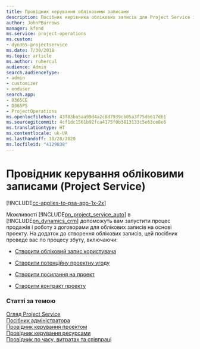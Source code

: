 ```yaml
---
title: Провідник керування обліковими записами
description: Посібник керівника облікових записів для Project Service ілюструє процес продажів і укладання договорів для проектних бізнес-партнерів.
author: JohnPBurrows
manager: kfend
ms.service: project-operations
ms.custom:
- dyn365-projectservice
ms.date: 7/30/2018
ms.topic: article
ms.author: ruhercul
audience: Admin
search.audienceType:
- admin
- customizer
- enduser
search.app:
- D365CE
- D365PS
- ProjectOperations
ms.openlocfilehash: 43f83ba5aa99d4a2c8d7939cb05a3f75db617d61
ms.sourcegitcommit: 4cf1dc1561b92fca4175f0b3813133c5e63ce8e6
ms.translationtype: HT
ms.contentlocale: uk-UA
ms.lasthandoff: 10/28/2020
ms.locfileid: "4129838"
---
```

# <a name="account-manager-guide-project-service"></a>Провідник керування обліковими записами (Project Service)

[!INCLUDE[cc-applies-to-psa-app-1x-2x](../includes/cc-applies-to-psa-app-1x-2x.md)]

Можливості [!INCLUDE[pn_project_service_auto](../includes/pn-project-service-auto.md)] в [!INCLUDE[pn_dynamics_crm](../includes/pn-dynamics-crm.md)] допоможуть вам запустити процес продажів і роботу з договорами для облікових записів на основі проекту. На додаток до створення облікових записів, цей посібник проведе вас по процесу збуту, включаючи:  
  
-   [Створити обліковий запис користувача](../psa/create-customer-account.md)  
  
-   [Створити потенційну проектну угоду](../psa/create-project-opportunity.md)  
  
-   [Створити посилання на проект](../psa/create-project-quote.md)  
  
-   [Створити контракт проекту](../psa/create-project-contract.md)  
  
  
### <a name="see-also"></a>Статті за темою  
 [Огляд Project Service](../psa/overview.md)   
 [Посібник адміністратора](../psa/admin-guide.md)   
 [Провідник керування проектом](../psa/project-manager-guide.md)   
 [Провідник керування ресурсами](../psa/resource-manager-guide.md)   
 [Провідник по часу, витратах та співпраці](../psa/time-expense-collaboration-guide.md)
